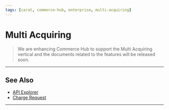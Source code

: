 ```yaml
---
tags: [carat, commerce-hub, enterprise, multi-acquiring]
---
```



# Multi Acquiring

<!-- theme: danger -->
> We are enhancing Commerce Hub to support the Multi Acquiring vertical and the documents related to the features will be released soon.

---

## See Also

- [API Explorer](../api/?type=post&path=/payments/v1/accounts/verification)
- [Charge Request](?path=docs/Resources/API-Documents/Payments/Charges.md)

---
